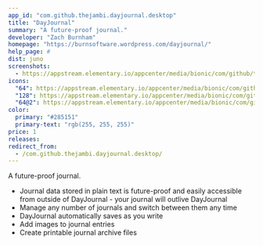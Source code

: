 ```yaml
---
app_id: "com.github.thejambi.dayjournal.desktop"
title: "DayJournal"
summary: "A future-proof journal."
developer: "Zach Burnham"
homepage: "https://burnsoftware.wordpress.com/dayjournal/"
help_page: #
dist: juno
screenshots:
  - https://appstream.elementary.io/appcenter/media/bionic/com/github/thejambi.dayjournal/ED8479A18BF041E393A546D01ED1487F/screenshots/image-1_orig.png
icons:
  "64": https://appstream.elementary.io/appcenter/media/bionic/com/github/thejambi.dayjournal/ED8479A18BF041E393A546D01ED1487F/icons/64x64/com.github.thejambi.dayjournal_com.github.thejambi.dayjournal.png
  "128": https://appstream.elementary.io/appcenter/media/bionic/com/github/thejambi.dayjournal/ED8479A18BF041E393A546D01ED1487F/icons/128x128/com.github.thejambi.dayjournal_com.github.thejambi.dayjournal.png
  "64@2": https://appstream.elementary.io/appcenter/media/bionic/com/github/thejambi.dayjournal/ED8479A18BF041E393A546D01ED1487F/icons/64x64@2/com.github.thejambi.dayjournal_com.github.thejambi.dayjournal.png
color:
  primary: "#285151"
  primary-text: "rgb(255, 255, 255)"
price: 1
releases:
redirect_from:
  - /com.github.thejambi.dayjournal.desktop/
---
```

<p>A future-proof journal.</p>
<ul>
  <li>Journal data stored in plain text is future-proof and easily accessible from outside of DayJournal - your journal
will outlive DayJournal</li>
  <li>Manage any number of journals and switch between them any time</li>
  <li>DayJournal automatically saves as you write</li>
  <li>Add images to journal entries</li>
  <li>Create printable journal archive files</li>
</ul>
